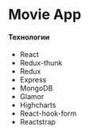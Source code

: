 # Movie App


#### Технологии
- React
- Redux-thunk
- Redux
- Express
- MongoDB
- Glamor
- Highcharts
- React-hook-form
- Reactstrap
